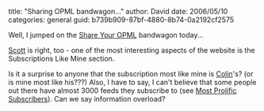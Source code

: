 
title: "Sharing OPML bandwagon..."
author: David
date: 2006/05/10
categories: general
guid: b739b909-87bf-4880-8b74-0a2192cf2575

Well, I jumped on the [Share Your OPML](http://share.opml.org/) bandwagon today...

[Scott](http://www.hanselman.com/blog/ShareMyOPMLEveryonesDoingIt.aspx) is right, too - one of the most interesting aspects of the website is the Subscriptions Like Mine section.

Is it a surprise to anyone that the subscription most like mine is [Colin](http://www.colinneller.com/blog/)'s? (or is mine most like his???) Also, I have to say, I can't believe that some people out there have almost 3000 feeds they subscribe to (see [Most Prolific Subscribers](http://share.opml.org/prolificsubscribers/)). Can we say information overload?

